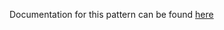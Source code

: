 Documentation for this pattern can be found [here](https://github.com/awslabs/aws-solutions-constructs/blob/main/source/patterns/%40aws-solutions-constructs/aws-sns-sqs/README.adoc)
